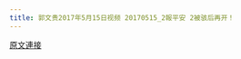 ```yaml
---
title: 郭文贵2017年5月15日视频 20170515_2報平安 2被骇后再开！
---
```


[原文連接](https://gnews.org/ThreadView/53483772)



